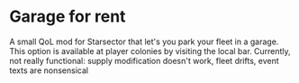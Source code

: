 # Garage for rent

A small QoL mod for Starsector that let's you park your fleet in a garage. This option is available at player colonies 
by visiting the local bar.
Currently, not really functional:  supply modification doesn't work, fleet drifts, event texts are nonsensical